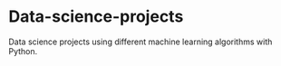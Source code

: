 # Data-science-projects
Data science projects using different machine learning algorithms with Python.

